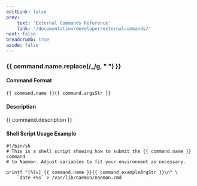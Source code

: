 ```yaml
---
editLink: false
prev:
    text: 'External Commands Reference'
    link: '/documentation/developer/externalcommands/'
next: false
breadcrumb: true
aside: false
---
```


<script setup>
const command = {"args":[{"name":"host_name","type":"host"},{"name":"start_time","type":"timestamp"},{"name":"end_time","type":"timestamp"},{"name":"fixed","type":"bool"},{"name":"trigger_id","type":"ulong"},{"name":"duration","type":"ulong"},{"name":"author","type":"str"},{"name":"comment","type":"str"}],"name":"SCHEDULE_AND_PROPAGATE_HOST_DOWNTIME","description":"Schedules downtime for a specified host and all of its children (hosts). If the 'fixed' argument is set to one (1), downtime will start and end at the times specified by the 'start' and 'end' arguments. Otherwise, downtime will begin between the 'start' and 'end' times and last for 'duration' seconds. The 'start' and 'end' arguments are specified in time_t format (seconds since the UNIX epoch). The specified (parent) host downtime can be triggered by another downtime entry if the 'trigger_id' is set to the ID of another scheduled downtime entry. Set the 'trigger_id' argument to zero (0) if the downtime for the specified (parent) host should not be triggered by another downtime entry.","classes":["host","downtime"],"argsStr":";host_name;start_time;end_time;fixed;trigger_id;duration;author;comment","exampleArgStr":";host1;1478648441;1478638441;1;0;3600;naemonadmin;This is an example comment."};
</script>

<h3>{{ command.name.replace(/_/g, " ") }}</h3>

#### Command Format

`{{ command.name }}{{ command.argsStr }}`

#### Description

{{ command.description }}

#### Shell Script Usage Example

```sh-vue
#!/bin/sh
# This is a shell script showing how to submit the {{ command.name }} command
# to Naemon. Adjust variables to fit your environment as necessary.

printf "[%lu] {{ command.name }}{{ command.exampleArgStr }}\n" \
    `date +%s` > /var/lib/naemon/naemon.cmd
```

